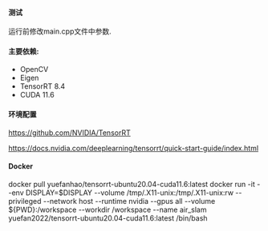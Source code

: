#### 测试
运行前修改main.cpp文件中参数.

#### 主要依赖:
* OpenCV
* Eigen
* TensorRT 8.4
* CUDA 11.6

#### 环境配置
https://github.com/NVIDIA/TensorRT

https://docs.nvidia.com/deeplearning/tensorrt/quick-start-guide/index.html

#### Docker
docker pull yuefanhao/tensorrt-ubuntu20.04-cuda11.6:latest
docker run -it --env DISPLAY=$DISPLAY --volume /tmp/.X11-unix:/tmp/.X11-unix:rw --privileged --network host --runtime nvidia --gpus all --volume ${PWD}:/workspace --workdir /workspace --name air_slam yuefan2022/tensorrt-ubuntu20.04-cuda11.6:latest /bin/bash
